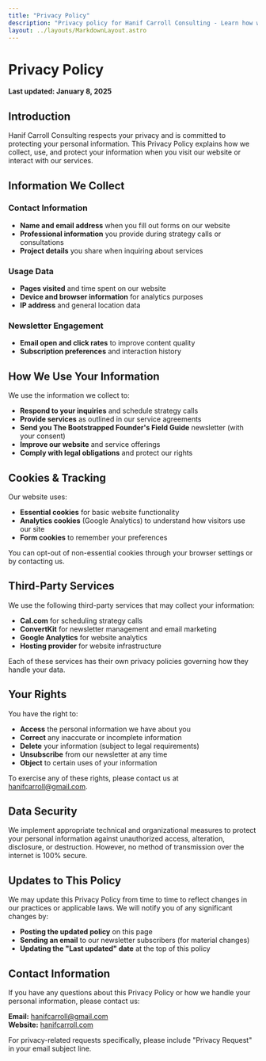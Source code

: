 ```yaml
---
title: "Privacy Policy"
description: "Privacy policy for Hanif Carroll Consulting - Learn how we handle your personal information and protect your privacy."
layout: ../layouts/MarkdownLayout.astro
---
```


# Privacy Policy

**Last updated: January 8, 2025**

## Introduction

Hanif Carroll Consulting respects your privacy and is committed to protecting your personal information. This Privacy Policy explains how we collect, use, and protect your information when you visit our website or interact with our services.

## Information We Collect

### Contact Information
- **Name and email address** when you fill out forms on our website
- **Professional information** you provide during strategy calls or consultations
- **Project details** you share when inquiring about services

### Usage Data
- **Pages visited** and time spent on our website
- **Device and browser information** for analytics purposes
- **IP address** and general location data

### Newsletter Engagement
- **Email open and click rates** to improve content quality
- **Subscription preferences** and interaction history

## How We Use Your Information

We use the information we collect to:

- **Respond to your inquiries** and schedule strategy calls
- **Provide services** as outlined in our service agreements
- **Send you The Bootstrapped Founder's Field Guide** newsletter (with your consent)
- **Improve our website** and service offerings
- **Comply with legal obligations** and protect our rights

## Cookies & Tracking

Our website uses:

- **Essential cookies** for basic website functionality
- **Analytics cookies** (Google Analytics) to understand how visitors use our site
- **Form cookies** to remember your preferences

You can opt-out of non-essential cookies through your browser settings or by contacting us.

## Third-Party Services

We use the following third-party services that may collect your information:

- **Cal.com** for scheduling strategy calls
- **ConvertKit** for newsletter management and email marketing
- **Google Analytics** for website analytics
- **Hosting provider** for website infrastructure

Each of these services has their own privacy policies governing how they handle your data.

## Your Rights

You have the right to:

- **Access** the personal information we have about you
- **Correct** any inaccurate or incomplete information
- **Delete** your information (subject to legal requirements)
- **Unsubscribe** from our newsletter at any time
- **Object** to certain uses of your information

To exercise any of these rights, please contact us at hanifcarroll@gmail.com.

## Data Security

We implement appropriate technical and organizational measures to protect your personal information against unauthorized access, alteration, disclosure, or destruction. However, no method of transmission over the internet is 100% secure.

## Updates to This Policy

We may update this Privacy Policy from time to time to reflect changes in our practices or applicable laws. We will notify you of any significant changes by:

- **Posting the updated policy** on this page
- **Sending an email** to our newsletter subscribers (for material changes)
- **Updating the "Last updated" date** at the top of this policy

## Contact Information

If you have any questions about this Privacy Policy or how we handle your personal information, please contact us:

**Email:** hanifcarroll@gmail.com  
**Website:** [hanifcarroll.com](https://hanifcarroll.com)

For privacy-related requests specifically, please include "Privacy Request" in your email subject line.